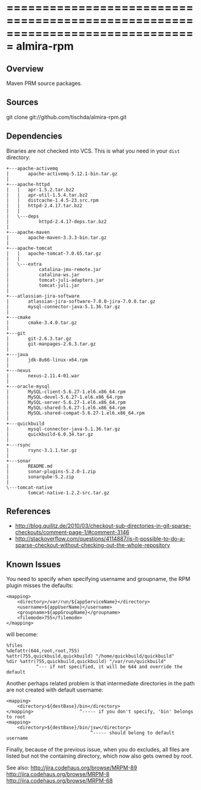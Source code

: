 ===============================================================================
almira-rpm
===============================================================================

Overview
--------
Maven PRM source packages.


Sources
-------
git clone git://github.com/tischda/almira-rpm.git


Dependencies
------------
Binaries are not checked into VCS. This is what you need in your `dist` directory:

~~~
+---apache-activemq
|       apache-activemq-5.12.1-bin.tar.gz
|
+---apache-httpd
|   |   apr-1.5.2.tar.bz2
|   |   apr-util-1.5.4.tar.bz2
|   |   distcache-1.4.5-23.src.rpm
|   |   httpd-2.4.17.tar.bz2
|   |
|   \---deps
|           httpd-2.4.17-deps.tar.bz2
|
+---apache-maven
|       apache-maven-3.3.3-bin.tar.gz
|
+---apache-tomcat
|   |   apache-tomcat-7.0.65.tar.gz
|   |
|   \---extra
|           catalina-jmx-remote.jar
|           catalina-ws.jar
|           tomcat-juli-adapters.jar
|           tomcat-juli.jar
|
+---atlassian-jira-software
|       atlassian-jira-software-7.0.0-jira-7.0.0.tar.gz
|       mysql-connector-java-5.1.36.tar.gz
|
+---cmake
|       cmake-3.4.0.tar.gz
|
+---git
|       git-2.6.3.tar.gz
|       git-manpages-2.6.3.tar.gz
|
+---java
|       jdk-8u66-linux-x64.rpm
|
+---nexus
|       nexus-2.11.4-01.war
|
+---oracle-mysql
|       MySQL-client-5.6.27-1.el6.x86_64.rpm
|       MySQL-devel-5.6.27-1.el6.x86_64.rpm
|       MySQL-server-5.6.27-1.el6.x86_64.rpm
|       MySQL-shared-5.6.27-1.el6.x86_64.rpm
|       MySQL-shared-compat-5.6.27-1.el6.x86_64.rpm
|
+---quickbuild
|       mysql-connector-java-5.1.36.tar.gz
|       quickbuild-6.0.34.tar.gz
|
+---rsync
|       rsync-3.1.1.tar.gz
|
+---sonar
|       README.md
|       sonar-plugins-5.2.0-1.zip
|       sonarqube-5.2.zip
|
\---tomcat-native
        tomcat-native-1.2.2-src.tar.gz
~~~


References
----------
* http://blog.quilitz.de/2010/03/checkout-sub-directories-in-git-sparse-checkouts/comment-page-1/#comment-3146
* http://stackoverflow.com/questions/4114887/is-it-possible-to-do-a-sparse-checkout-without-checking-out-the-whole-repository


Known Issues
------------
You need to specify <filemode> when specifying username and groupname, the
RPM plugin misses the defaults:

    <mapping>
        <directory>/var/run/${appServiceName}</directory>
        <username>${appUserName}</username>
        <groupname>${appGroupName}</groupname>
        <filemode>755</filemode>
    </mapping>

   will become:

    %files
    %defattr(644,root,root,755)
    %attr(755,quickbuild,quickbuild) "/home/quickbuild/quickbuild"
    %dir %attr(755,quickbuild,quickbuild) "/var/run/quickbuild"
               ^--- if not specified, it will be 644 and override the default

Another perhaps related problem is that intermediate directories in the path are
not created with default username:

    <mapping>
        <directory>${destBase}/bin</directory>
    </mapping>                 ^----- if you don't specify, 'bin' belongs to root
    <mapping>
        <directory>${destBase}/bin/jsw</directory>
                                   ^----- should belong to default username

Finally, because of the previous issue, when you do excludes, all files are
listed but not the containing directory, which now also gets owned by root.

See also:
    http://jira.codehaus.org/browse/MRPM-89
    http://jira.codehaus.org/browse/MRPM-8
    http://jira.codehaus.org/browse/MRPM-68

